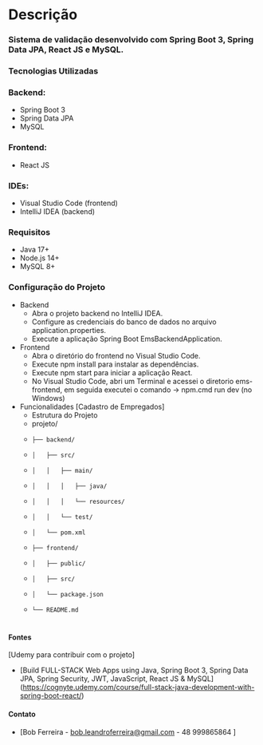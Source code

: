 # Descrição

### Sistema de validação desenvolvido com Spring Boot 3, Spring Data JPA, React JS e MySQL.

### Tecnologias Utilizadas

### Backend:
* Spring Boot 3
* Spring Data JPA
* MySQL

### Frontend:
* React JS
### IDEs:
* Visual Studio Code (frontend)
* IntelliJ IDEA (backend)

### Requisitos
* Java 17+
* Node.js 14+
* MySQL 8+

### Configuração do Projeto
* Backend 
  * Abra o projeto backend no IntelliJ IDEA.
  * Configure as credenciais do banco de dados no arquivo application.properties.
  * Execute a aplicação Spring Boot EmsBackendApplication.
* Frontend
  * Abra o diretório do frontend no Visual Studio Code.
  * Execute npm install para instalar as dependências.
  * Execute npm start para iniciar a aplicação React.
  * No Visual Studio Code, abri um Terminal e acessei o diretorio ems-frontend, em seguida executei o comando -> npm.cmd run dev (no Windows)
* Funcionalidades
  [Cadastro de Empregados]
  * Estrutura do Projeto 
  * projeto/
  *     ├── backend/
  *     │   ├── src/
  *     │   │   ├── main/
  *     │   │   │   ├── java/
  *     │   │   │   └── resources/
  *     │   │   └── test/
  *     │   └── pom.xml
  *     ├── frontend/
  *     │   ├── public/
  *     │   ├── src/
  *     │   └── package.json
  *     └── README.md
  #

#### Fontes
[Udemy para contribuir com o projeto]
* [Build FULL-STACK Web Apps using Java, Spring Boot 3, Spring Data JPA, Spring Security, JWT, JavaScript, React JS & MySQL] (https://cognyte.udemy.com/course/full-stack-java-development-with-spring-boot-react/)

#### Contato
* [Bob Ferreira - bob.leandroferreira@gmail.com - 48 999865864 ]

